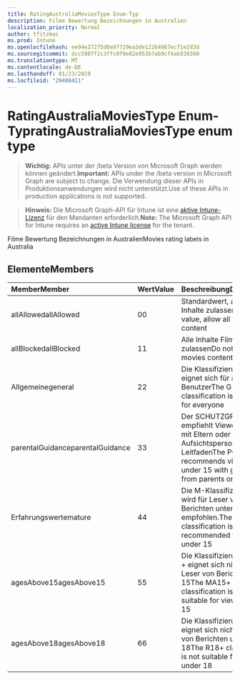 ```yaml
---
title: RatingAustraliaMoviesType Enum-Typ
description: Filme Bewertung Bezeichnungen in Australien
localization_priority: Normal
author: tfitzmac
ms.prod: Intune
ms.openlocfilehash: ee94e37275d0a97729ea3de12264067ecf1e2d3d
ms.sourcegitcommit: dcc5907f2c3ffc0f0e82e953b7ab9cf4ab938360
ms.translationtype: MT
ms.contentlocale: de-DE
ms.lasthandoff: 01/23/2019
ms.locfileid: "29408411"
---
```

# <a name="ratingaustraliamoviestype-enum-type"></a><span data-ttu-id="b49d4-103">RatingAustraliaMoviesType Enum-Typ</span><span class="sxs-lookup"><span data-stu-id="b49d4-103">ratingAustraliaMoviesType enum type</span></span>

> <span data-ttu-id="b49d4-104">**Wichtig:** APIs unter der /beta Version von Microsoft Graph werden können geändert.</span><span class="sxs-lookup"><span data-stu-id="b49d4-104">**Important:** APIs under the /beta version in Microsoft Graph are subject to change.</span></span> <span data-ttu-id="b49d4-105">Die Verwendung dieser APIs in Produktionsanwendungen wird nicht unterstützt.</span><span class="sxs-lookup"><span data-stu-id="b49d4-105">Use of these APIs in production applications is not supported.</span></span>

> <span data-ttu-id="b49d4-106">**Hinweis:** Die Microsoft Graph-API für Intune ist eine [aktive Intune-Lizenz](https://go.microsoft.com/fwlink/?linkid=839381) für den Mandanten erforderlich.</span><span class="sxs-lookup"><span data-stu-id="b49d4-106">**Note:** The Microsoft Graph API for Intune requires an [active Intune license](https://go.microsoft.com/fwlink/?linkid=839381) for the tenant.</span></span>

<span data-ttu-id="b49d4-107">Filme Bewertung Bezeichnungen in Australien</span><span class="sxs-lookup"><span data-stu-id="b49d4-107">Movies rating labels in Australia</span></span>

## <a name="members"></a><span data-ttu-id="b49d4-108">Elemente</span><span class="sxs-lookup"><span data-stu-id="b49d4-108">Members</span></span>
|<span data-ttu-id="b49d4-109">Member</span><span class="sxs-lookup"><span data-stu-id="b49d4-109">Member</span></span>|<span data-ttu-id="b49d4-110">Wert</span><span class="sxs-lookup"><span data-stu-id="b49d4-110">Value</span></span>|<span data-ttu-id="b49d4-111">Beschreibung</span><span class="sxs-lookup"><span data-stu-id="b49d4-111">Description</span></span>|
|:---|:---|:---|
|<span data-ttu-id="b49d4-112">allAllowed</span><span class="sxs-lookup"><span data-stu-id="b49d4-112">allAllowed</span></span>|<span data-ttu-id="b49d4-113">0</span><span class="sxs-lookup"><span data-stu-id="b49d4-113">0</span></span>|<span data-ttu-id="b49d4-114">Standardwert, alle Filme Inhalte zulassen</span><span class="sxs-lookup"><span data-stu-id="b49d4-114">Default value, allow all movies content</span></span>|
|<span data-ttu-id="b49d4-115">allBlocked</span><span class="sxs-lookup"><span data-stu-id="b49d4-115">allBlocked</span></span>|<span data-ttu-id="b49d4-116">1</span><span class="sxs-lookup"><span data-stu-id="b49d4-116">1</span></span>|<span data-ttu-id="b49d4-117">Alle Inhalte Filme nicht zulassen</span><span class="sxs-lookup"><span data-stu-id="b49d4-117">Do not allow any movies content</span></span>|
|<span data-ttu-id="b49d4-118">Allgemeine</span><span class="sxs-lookup"><span data-stu-id="b49d4-118">general</span></span>|<span data-ttu-id="b49d4-119">2</span><span class="sxs-lookup"><span data-stu-id="b49d4-119">2</span></span>|<span data-ttu-id="b49d4-120">Die Klassifizierung G eignet sich für alle Benutzer</span><span class="sxs-lookup"><span data-stu-id="b49d4-120">The G classification is suitable for everyone</span></span>|
|<span data-ttu-id="b49d4-121">parentalGuidance</span><span class="sxs-lookup"><span data-stu-id="b49d4-121">parentalGuidance</span></span>|<span data-ttu-id="b49d4-122">3</span><span class="sxs-lookup"><span data-stu-id="b49d4-122">3</span></span>|<span data-ttu-id="b49d4-123">Der SCHUTZGRUPPE empfiehlt Viewer unter 15 mit Eltern oder Aufsichtspersonen-Leitfaden</span><span class="sxs-lookup"><span data-stu-id="b49d4-123">The PG recommends viewers under 15 with guidance from parents or guardians</span></span>|
|<span data-ttu-id="b49d4-124">Erfahrungswerte</span><span class="sxs-lookup"><span data-stu-id="b49d4-124">mature</span></span>|<span data-ttu-id="b49d4-125">4</span><span class="sxs-lookup"><span data-stu-id="b49d4-125">4</span></span>|<span data-ttu-id="b49d4-126">Die M-Klassifizierung wird für Leser von Berichten unter 15 nicht empfohlen.</span><span class="sxs-lookup"><span data-stu-id="b49d4-126">The M classification is not recommended for viewers under 15</span></span>|
|<span data-ttu-id="b49d4-127">agesAbove15</span><span class="sxs-lookup"><span data-stu-id="b49d4-127">agesAbove15</span></span>|<span data-ttu-id="b49d4-128">5</span><span class="sxs-lookup"><span data-stu-id="b49d4-128">5</span></span>|<span data-ttu-id="b49d4-129">Die Klassifizierung MA15 + eignet sich nicht für Leser von Berichten unter 15</span><span class="sxs-lookup"><span data-stu-id="b49d4-129">The MA15+ classification is not suitable for viewers under 15</span></span>|
|<span data-ttu-id="b49d4-130">agesAbove18</span><span class="sxs-lookup"><span data-stu-id="b49d4-130">agesAbove18</span></span>|<span data-ttu-id="b49d4-131">6</span><span class="sxs-lookup"><span data-stu-id="b49d4-131">6</span></span>|<span data-ttu-id="b49d4-132">Die Klassifizierung R18 + eignet sich nicht für Leser von Berichten unter 18</span><span class="sxs-lookup"><span data-stu-id="b49d4-132">The R18+ classification is not suitable for viewers under 18</span></span>|




